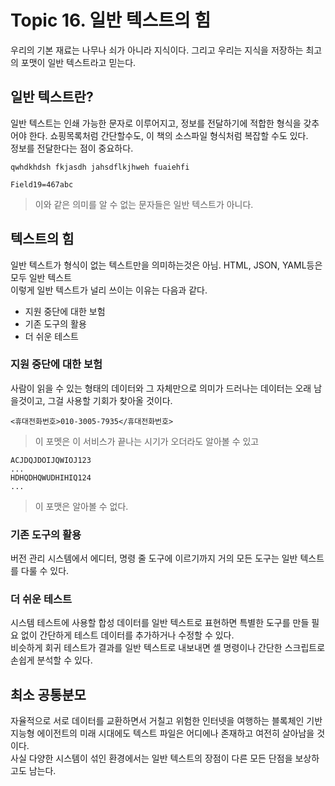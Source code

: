 # Topic 16. 일반 텍스트의 힘
우리의 기본 재료는 나무나 쇠가 아니라 지식이다. 그리고 우리는 지식을 저장하는 최고의 포맷이 일반 텍스트라고 믿는다.  
## 일반 텍스트란?
일반 텍스트는 인쇄 가능한 문자로 이루어지고, 정보를 전달하기에 적합한 형식을 갖추어야 한다. 쇼핑목록처럼 간단할수도, 이 책의 소스파일 형식처럼 복잡할 수도 있다.  
정보를 전달한다는 점이 중요하다.  
```
qwhdkhdsh fkjasdh jahsdflkjhweh fuaiehfi 
```
```
Field19=467abc
```
> 이와 같은 의미를 알 수 없는 문자들은 일반 텍스트가 아니다.  
  
## 텍스트의 힘
일반 텍스트가 형식이 없는 텍스트만을 의미하는것은 아님. HTML, JSON, YAML등은 모두 일반 텍스트  
이렇게 일반 텍스트가 널리 쓰이는 이유는 다음과 같다.  
 - 지원 중단에 대한 보험
 - 기존 도구의 활용
 - 더 쉬운 테스트

### 지원 중단에 대한 보험
사람이 읽을 수 있는 형태의 데이터와 그 자체만으로 의미가 드러나는 데이터는 오래 남을것이고, 그걸 사용할 기회가 찾아올 것이다.  
```
<휴대전화번호>010-3005-7935</휴대전화번호>
```
> 이 포멧은 이 서비스가 끝나는 시기가 오더라도 알아볼 수 있고
```
ACJDQJDOIJQWIOJ123
...
HDHQDHQWUDHIHIQ124
...
```
> 이 포맷은 알아볼 수 없다. 

### 기존 도구의 활용
버전 관리 시스템에서 에디터, 명령 줄 도구에 이르기까지 거의 모든 도구는 일반 텍스트를 다룰 수 있다.  

### 더 쉬운 테스트
시스템 테스트에 사용할 합성 데이터를 일반 텍스트로 표현하면 특별한 도구를 만들 필요 없이 간단하게 테스트 데이터를 추가하거나 수정할 수 있다.  
비슷하게 회귀 테스트가 결과를 일반 텍스트로 내보내면 셸 명령이나 간단한 스크립트로 손쉽게 분석할 수 있다.

## 최소 공통분모
자율적으로 서로 데이터를 교환하면서 거칠고 위험한 인터넷을 여행하는 블록체인 기반 지능형 에이전트의 미래 시대에도 텍스트 파일은 어디에나 존재하고 여전히 살아남을 것이다.  
사실 다양한 시스템이 섞인 환경에서는 일반 텍스트의 장점이 다른 모든 단점을 보상하고도 남는다.


